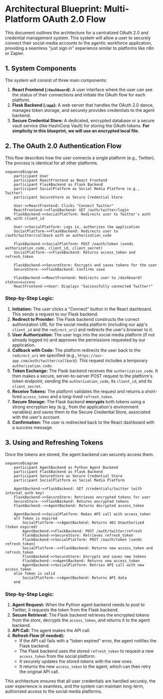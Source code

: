 # Architectural Blueprint: Multi-Platform OAuth 2.0 Flow

This document outlines the architecture for a centralized OAuth 2.0 and credential management system. This system will allow a user to securely connect their social media accounts to the agentic workforce application, providing a seamless "just sign in" experience similar to platforms like n8n or Zapier.

## 1. System Components

The system will consist of three main components:

1.  **React Frontend (`/dashboard`):** A user interface where the user can see the status of their connections and initiate the OAuth flow for each platform.
2.  **Flask Backend (`/app`):** A web server that handles the OAuth 2.0 dance, manages token storage, and securely provides credentials to the agent backend.
3.  **Secure Credential Store:** A dedicated, encrypted database or a secure vault service (like HashiCorp Vault) for storing the OAuth tokens. **For simplicity in this blueprint, we will use an encrypted local file.**

## 2. The OAuth 2.0 Authentication Flow

This flow describes how the user connects a single platform (e.g., Twitter). The process is identical for all other platforms.

```mermaid
sequenceDiagram
    participant User
    participant ReactFrontend as React Frontend
    participant FlaskBackend as Flask Backend
    participant SocialPlatform as Social Media Platform (e.g., Twitter)
    participant SecureStore as Secure Credential Store

    User->>ReactFrontend: Clicks "Connect Twitter"
    ReactFrontend->>FlaskBackend: GET /auth/twitter/login
    FlaskBackend->>SocialPlatform: Redirects user to Twitter's auth URL with client_id

    User->>SocialPlatform: Logs in, authorizes the application
    SocialPlatform->>FlaskBackend: Redirects user to /auth/twitter/callback with an authorization_code

    FlaskBackend->>SocialPlatform: POST /oauth/token (sends authorization_code, client_id, client_secret)
    SocialPlatform-->>FlaskBackend: Returns access_token and refresh_token

    FlaskBackend->>SecureStore: Encrypts and saves tokens for the user
    SecureStore-->>FlaskBackend: Confirms save

    FlaskBackend->>ReactFrontend: Redirects user to /dashboard?status=success
    ReactFrontend->>User: Displays "Successfully connected Twitter!"
```

### Step-by-Step Logic:

1.  **Initiation:** The user clicks a "Connect" button in the React dashboard. This sends a request to our Flask backend.
2.  **Redirect to Provider:** The Flask backend constructs the correct authorization URL for the social media platform (including our app's `client_id` and the `redirect_uri`) and redirects the user's browser to it.
3.  **User Authorization:** The user logs into the social media platform (if not already logged in) and approves the permissions requested by our application.
4.  **Callback with Code:** The platform redirects the user back to the `redirect_uri` we specified (e.g., `https://our-app.com/auth/twitter/callback`). This request includes a temporary `authorization_code`.
5.  **Token Exchange:** The Flask backend receives the `authorization_code`. It then makes a secure, server-to-server POST request to the platform's token endpoint, sending the `authorization_code`, its `client_id`, and its `client_secret`.
6.  **Receive Tokens:** The platform validates the request and returns a short-lived `access_token` and a long-lived `refresh_token`.
7.  **Secure Storage:** The Flask backend **encrypts** both tokens using a strong encryption key (e.g., from the application's environment variables) and saves them to the Secure Credential Store, associated with the user's account.
8.  **Confirmation:** The user is redirected back to the React dashboard with a success message.

## 3. Using and Refreshing Tokens

Once the tokens are stored, the agent backend can securely access them.

```mermaid
sequenceDiagram
    participant AgentBackend as Python Agent Backend
    participant FlaskBackend as Flask Backend
    participant SecureStore as Secure Credential Store
    participant SocialPlatform as Social Media Platform

    AgentBackend->>FlaskBackend: GET /credentials/twitter (with internal auth key)
    FlaskBackend->>SecureStore: Retrieves encrypted tokens for user
    SecureStore-->>FlaskBackend: Returns encrypted tokens
    FlaskBackend-->>AgentBackend: Returns decrypted access_token

    AgentBackend->>SocialPlatform: Makes API call with access_token
    alt Token is expired
        SocialPlatform-->>AgentBackend: Returns 401 Unauthorized (token expired)
        AgentBackend->>FlaskBackend: POST /auth/twitter/refresh
        FlaskBackend->>SecureStore: Retrieves refresh_token
        FlaskBackend->>SocialPlatform: POST /oauth/token (sends refresh_token)
        SocialPlatform-->>FlaskBackend: Returns new access_token and refresh_token
        FlaskBackend->>SecureStore: Encrypts and saves new tokens
        FlaskBackend-->>AgentBackend: Returns new access_token
        AgentBackend->>SocialPlatform: Retries API call with new access_token
    else Token is valid
        SocialPlatform-->>AgentBackend: Returns API data
    end
```

### Step-by-Step Logic:

1.  **Agent Request:** When the Python agent backend needs to post to Twitter, it requests the token from the Flask backend.
2.  **Secure Retrieval:** The Flask backend retrieves the encrypted tokens from the store, decrypts the `access_token`, and returns it to the agent backend.
3.  **API Call:** The agent makes the API call.
4.  **Refresh Flow (if needed):**
    *   If the API call fails with a "token expired" error, the agent notifies the Flask backend.
    *   The Flask backend uses the stored `refresh_token` to request a new `access_token` from the social platform.
    *   It securely updates the stored tokens with the new ones.
    *   It returns the new `access_token` to the agent, which can then retry the original API call.

This architecture ensures that all user credentials are handled securely, the user experience is seamless, and the system can maintain long-term, authorized access to the social media platforms.
